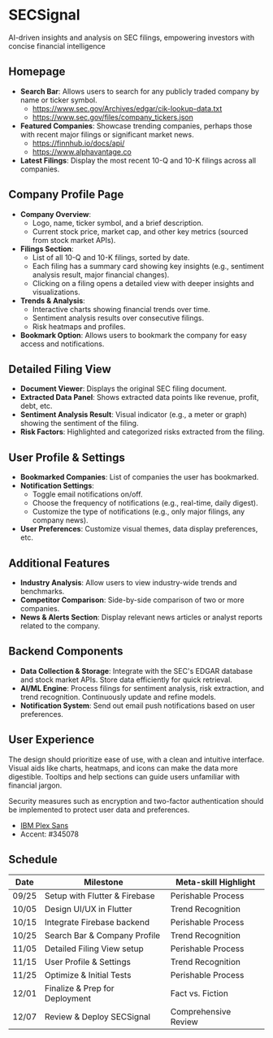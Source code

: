 # SECSignal
AI-driven insights and analysis on SEC filings, empowering investors with concise financial intelligence

## Homepage

- **Search Bar**: Allows users to search for any publicly traded company by name or ticker symbol.
  - https://www.sec.gov/Archives/edgar/cik-lookup-data.txt
  - https://www.sec.gov/files/company_tickers.json
- **Featured Companies**: Showcase trending companies, perhaps those with recent major filings or significant market news.
  - https://finnhub.io/docs/api/
  - https://www.alphavantage.co
- **Latest Filings**: Display the most recent 10-Q and 10-K filings across all companies.

## Company Profile Page

- **Company Overview**: 
  - Logo, name, ticker symbol, and a brief description.
  - Current stock price, market cap, and other key metrics (sourced from stock market APIs).
- **Filings Section**: 
  - List of all 10-Q and 10-K filings, sorted by date.
  - Each filing has a summary card showing key insights (e.g., sentiment analysis result, major financial changes).
  - Clicking on a filing opens a detailed view with deeper insights and visualizations.
- **Trends & Analysis**:
  - Interactive charts showing financial trends over time.
  - Sentiment analysis results over consecutive filings.
  - Risk heatmaps and profiles.
- **Bookmark Option**: Allows users to bookmark the company for easy access and notifications.

## Detailed Filing View

- **Document Viewer**: Displays the original SEC filing document.
- **Extracted Data Panel**: Shows extracted data points like revenue, profit, debt, etc.
- **Sentiment Analysis Result**: Visual indicator (e.g., a meter or graph) showing the sentiment of the filing.
- **Risk Factors**: Highlighted and categorized risks extracted from the filing.

## User Profile & Settings

- **Bookmarked Companies**: List of companies the user has bookmarked.
- **Notification Settings**: 
  - Toggle email notifications on/off.
  - Choose the frequency of notifications (e.g., real-time, daily digest).
  - Customize the type of notifications (e.g., only major filings, any company news).
- **User Preferences**: Customize visual themes, data display preferences, etc.

## Additional Features

- **Industry Analysis**: Allow users to view industry-wide trends and benchmarks.
- **Competitor Comparison**: Side-by-side comparison of two or more companies.
- **News & Alerts Section**: Display relevant news articles or analyst reports related to the company.

## Backend Components

- **Data Collection & Storage**: Integrate with the SEC's EDGAR database and stock market APIs. Store data efficiently for quick retrieval.
- **AI/ML Engine**: Process filings for sentiment analysis, risk extraction, and trend recognition. Continuously update and refine models.
- **Notification System**: Send out email push notifications based on user preferences.

## User Experience

The design should prioritize ease of use, with a clean and intuitive interface. Visual aids like charts, heatmaps, and icons can make the data more digestible. Tooltips and help sections can guide users unfamiliar with financial jargon.

Security measures such as encryption and two-factor authentication should be implemented to protect user data and preferences.

- [IBM Plex Sans](https://fonts.google.com/specimen/IBM+Plex+Sans)
- Accent: #345078
## Schedule
| Date  | Milestone                               | Meta-skill Highlight |
|-------|-----------------------------------------|----------------------|
| 09/25 | Setup with Flutter & Firebase           | Perishable Process   |
| 10/05 | Design UI/UX in Flutter                 | Trend Recognition    |
| 10/15 | Integrate Firebase backend              | Perishable Process   |
| 10/25 | Search Bar & Company Profile            | Trend Recognition    |
| 11/05 | Detailed Filing View setup              | Perishable Process   |
| 11/15 | User Profile & Settings                 | Trend Recognition    |
| 11/25 | Optimize & Initial Tests                | Perishable Process   |
| 12/01 | Finalize & Prep for Deployment          | Fact vs. Fiction     |
| 12/07 | Review & Deploy SECSignal               | Comprehensive Review |

